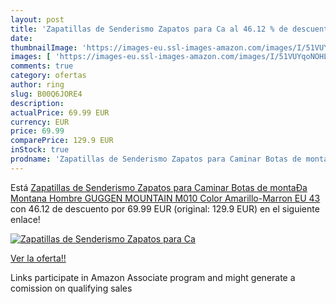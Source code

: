 ```yaml
---
layout: post
title: 'Zapatillas de Senderismo Zapatos para Ca al 46.12 % de descuento'
date: 
thumbnailImage: 'https://images-eu.ssl-images-amazon.com/images/I/51VUYqoNOHL._SL200_.jpg'
images: [ 'https://images-eu.ssl-images-amazon.com/images/I/51VUYqoNOHL._SL200_.jpg' ]
comments: true
category: ofertas
author: ring
slug: B00Q6JORE4
description:
actualPrice: 69.99 EUR
currency: EUR
price: 69.99
comparePrice: 129.9 EUR
inStock: true
prodname: 'Zapatillas de Senderismo Zapatos para Caminar Botas de montaÐa Montana Hombre GUGGEN MOUNTAIN M010  Color Amarillo-Marron  EU 43'
---
```


Está [Zapatillas de Senderismo Zapatos para Caminar Botas de montaÐa Montana Hombre GUGGEN MOUNTAIN M010  Color Amarillo-Marron  EU 43](https://www.amazon.es/dp/B00Q6JORE4/?tag=tolees-21) con 46.12 de descuento por 69.99 EUR (original: 129.9 EUR) en el siguiente enlace!

[![Zapatillas de Senderismo Zapatos para Ca](https://images-eu.ssl-images-amazon.com/images/I/51VUYqoNOHL._SL200_.jpg)](https://www.amazon.es/dp/B00Q6JORE4/?tag=tolees-21)

[Ver la oferta!!](https://www.amazon.es/dp/B00Q6JORE4/?tag=tolees-21)

Links participate in Amazon Associate program and might generate a comission on qualifying sales


